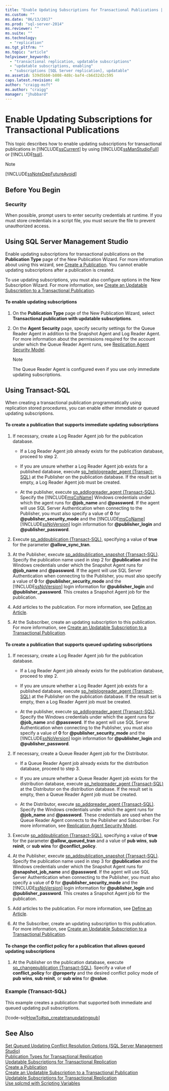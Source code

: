 ```yaml
---
title: "Enable Updating Subscriptions for Transactional Publications | Microsoft Docs"
ms.custom: ""
ms.date: "06/13/2017"
ms.prod: "sql-server-2014"
ms.reviewer: ""
ms.suite: ""
ms.technology: 
  - "replication"
ms.tgt_pltfrm: ""
ms.topic: "article"
helpviewer_keywords: 
  - "transactional replication, updatable subscriptions"
  - "updatable subscriptions, enabling"
  - "subscriptions [SQL Server replication], updatable"
ms.assetid: 539d5bb0-b808-4d8c-baf4-cb6d32d2c595
caps.latest.revision: 40
author: "craigg-msft"
ms.author: "craigg"
manager: "jhubbard"
---
```

# Enable Updating Subscriptions for Transactional Publications
  This topic describes how to enable updating subscriptions for transactional publications in [!INCLUDE[ssCurrent](../../../includes/sscurrent-md.md)] by using [!INCLUDE[ssManStudioFull](../../../includes/ssmanstudiofull-md.md)] or [!INCLUDE[tsql](../../../includes/tsql-md.md)].  
  
> [!NOTE]  
>  [!INCLUDE[ssNoteDepFutureAvoid](../../../includes/ssnotedepfutureavoid-md.md)]  
  

  
##  <a name="BeforeYouBegin"></a> Before You Begin  
  
###  <a name="Security"></a> Security  
 When possible, prompt users to enter security credentials at runtime. If you must store credentials in a script file, you must secure the file to prevent unauthorized access.  
  
##  <a name="SSMSProcedure"></a> Using SQL Server Management Studio  
 Enable updating subscriptions for transactional publications on the **Publication Type** page of the New Publication Wizard. For more information about using this wizard, see [Create a Publication](create-a-publication.md). You cannot enable updating subscriptions after a publication is created.  
  
 To use updating subscriptions, you must also configure options in the New Subscription Wizard. For more information, see [Create an Updatable Subscription to a Transactional Publication](../create-updatable-subscription-transactional-publication-transact-sql.md).  
  
#### To enable updating subscriptions  
  
1.  On the **Publication Type** page of the New Publication Wizard, select **Transactional publication with updatable subscriptions**.  
  
2.  On the **Agent Security** page, specify security settings for the Queue Reader Agent in addition to the Snapshot Agent and Log Reader Agent. For more information about the permissions required for the account under which the Queue Reader Agent runs, see [Replication Agent Security Model](../security/replication-agent-security-model.md).  
  
    > [!NOTE]  
    >  The Queue Reader Agent is configured even if you use only immediate updating subscriptions.  
  
##  <a name="TsqlProcedure"></a> Using Transact-SQL  
 When creating a transactional publication programmatically using replication stored procedures, you can enable either immediate or queued updating subscriptions.  
  
#### To create a publication that supports immediate updating subscriptions  
  
1.  If necessary, create a Log Reader Agent job for the publication database.  
  
    -   If a Log Reader Agent job already exists for the publication database, proceed to step 2.  
  
    -   If you are unsure whether a Log Reader Agent job exists for a published database, execute [sp_helplogreader_agent &#40;Transact-SQL&#41;](~/relational-databases/system-stored-procedures/sp-helplogreader-agent-transact-sql.md) at the Publisher on the publication database. If the result set is empty, a Log Reader Agent job must be created.  
  
    -   At the publisher, execute [sp_addlogreader_agent &#40;Transact-SQL&#41;](~/relational-databases/system-stored-procedures/sp-addlogreader-agent-transact-sql.md). Specify the [!INCLUDE[msCoName](../../../includes/msconame-md.md)] Windows credentials under which the agent runs for **@job_name** and **@password**. If the agent will use SQL Server Authentication when connecting to the Publisher, you must also specify a value of **0** for **@publisher_security_mode** and the [!INCLUDE[msCoName](../../../includes/msconame-md.md)] [!INCLUDE[ssNoVersion](../../../includes/ssnoversion-md.md)] login information for **@publisher_login** and **@publisher_password**.  
  
2.  Execute [sp_addpublication &#40;Transact-SQL&#41;](~/relational-databases/system-stored-procedures/sp-addpublication-transact-sql.md), specifying a value of **true** for the parameter **@allow_sync_tran**.  
  
3.  At the Publisher, execute [sp_addpublication_snapshot &#40;Transact-SQL&#41;](~/relational-databases/system-stored-procedures/sp-addpublication-snapshot-transact-sql.md). Specify the publication name used in step 2 for **@publication** and the Windows credentials under which the Snapshot Agent runs for **@job_name** and **@password**. If the agent will use SQL Server Authentication when connecting to the Publisher, you must also specify a value of **0** for **@publisher_security_mode** and the [!INCLUDE[ssNoVersion](../../../includes/ssnoversion-md.md)] login information for **@publisher_login** and **@publisher_password**. This creates a Snapshot Agent job for the publication.  
  
4.  Add articles to the publication. For more information, see [Define an Article](define-an-article.md).  
  
5.  At the Subscriber, create an updating subscription to this publication. For more information, see [Create an Updatable Subscription to a Transactional Publication](../create-updatable-subscription-transactional-publication-transact-sql.md).  
  
#### To create a publication that supports queued updating subscriptions  
  
1.  If necessary, create a Log Reader Agent job for the publication database.  
  
    -   If a Log Reader Agent job already exists for the publication database, proceed to step 2.  
  
    -   If you are unsure whether a Log Reader Agent job exists for a published database, execute [sp_helplogreader_agent &#40;Transact-SQL&#41;](~/relational-databases/system-stored-procedures/sp-helplogreader-agent-transact-sql.md) at the Publisher on the publication database. If the result set is empty, then a Log Reader Agent job must be created.  
  
    -   At the publisher, execute [sp_addlogreader_agent &#40;Transact-SQL&#41;](~/relational-databases/system-stored-procedures/sp-addlogreader-agent-transact-sql.md). Specify the Windows credentials under which the agent runs for **@job_name** and **@password**. If the agent will use SQL Server Authentication when connecting to the Publisher, you must also specify a value of **0** for **@publisher_security_mode** and the [!INCLUDE[ssNoVersion](../../../includes/ssnoversion-md.md)] login information for **@publisher_login** and **@publisher_password**.  
  
2.  If necessary, create a Queue Reader Agent job for the Distributor.  
  
    -   If a Queue Reader Agent job already exists for the distribution database, proceed to step 3.  
  
    -   If you are unsure whether a Queue Reader Agent job exists for the distribution database, execute [sp_helpqreader_agent &#40;Transact-SQL&#41;](~/relational-databases/system-stored-procedures/sp-helpqreader-agent-transact-sql.md) at the Distributor on the distribution database. If the result set is empty, then a Queue Reader Agent job must be created.  
  
    -   At the Distributor, execute [sp_addqreader_agent &#40;Transact-SQL&#41;](~/relational-databases/system-stored-procedures/sp-addqreader-agent-transact-sql.md). Specify the Windows credentials under which the agent runs for **@job_name** and **@password**. These credentials are used when the Queue Reader Agent connects to the Publisher and Subscriber. For more information, see [Replication Agent Security Model](../security/replication-agent-security-model.md).  
  
3.  Execute [sp_addpublication &#40;Transact-SQL&#41;](~/relational-databases/system-stored-procedures/sp-addpublication-transact-sql.md), specifying a value of **true** for the parameter **@allow_queued_tran** and a value of **pub wins**, **sub reinit**, or **sub wins** for **@conflict_policy**.  
  
4.  At the Publisher, execute [sp_addpublication_snapshot &#40;Transact-SQL&#41;](~/relational-databases/system-stored-procedures/sp-addpublication-snapshot-transact-sql.md). Specify the publication name used in step 3 for **@publication** and the Windows credentials under which the Snapshot Agent runs for **@snapshot_job_name** and **@password**. If the agent will use SQL Server Authentication when connecting to the Publisher, you must also specify a value of **0** for **@publisher_security_mode** and the [!INCLUDE[ssNoVersion](../../../includes/ssnoversion-md.md)] login information for **@publisher_login** and **@publisher_password**. This creates a Snapshot Agent job for the publication.  
  
5.  Add articles to the publication. For more information, see [Define an Article](define-an-article.md).  
  
6.  At the Subscriber, create an updating subscription to this publication. For more information, see [Create an Updatable Subscription to a Transactional Publication](../create-updatable-subscription-transactional-publication-transact-sql.md).  
  
#### To change the conflict policy for a publication that allows queued updating subscriptions  
  
1.  At the Publisher on the publication database, execute [sp_changepublication &#40;Transact-SQL&#41;](~/relational-databases/system-stored-procedures/sp-changepublication-transact-sql.md). Specify a value of **conflict_policy** for **@property** and the desired conflict policy mode of **pub wins**, **sub reinit**, or **sub wins** for **@value**.  
  
###  <a name="TsqlExample"></a> Example (Transact-SQL)  
 This example creates a publication that supported both immediate and queued updating pull subscriptions.  
  
 [!code-sql[HowTo#sp_createtranupdatingpub](../../../snippets/tsql/SQL15/replication/howto/tsql/createtranpubupdate.sql#sp_createtranupdatingpub)]  
  
## See Also  
 [Set Queued Updating Conflict Resolution Options &#40;SQL Server Management Studio&#41;](../../ssms/sql-server-management-studio-ssms.md)   
 [Publication Types for Transactional Replication](../transactional/transactional-replication.md)   
 [Updatable Subscriptions for Transactional Replication](../transactional/updatable-subscriptions-for-transactional-replication.md)   
 [Create a Publication](create-a-publication.md)   
 [Create an Updatable Subscription to a Transactional Publication](../create-updatable-subscription-transactional-publication-transact-sql.md)   
 [Updatable Subscriptions for Transactional Replication](../transactional/updatable-subscriptions-for-transactional-replication.md)   
 [Use sqlcmd with Scripting Variables](../scripting/sqlcmd-use-with-scripting-variables.md)  
  
  